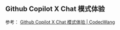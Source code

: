 ## Github Copilot X Chat 模式体验
参考：
[Github Copilot X Chat 模式体验 | CodecWang](https://codec.wang/blog/github-copilot-chat-mode)

